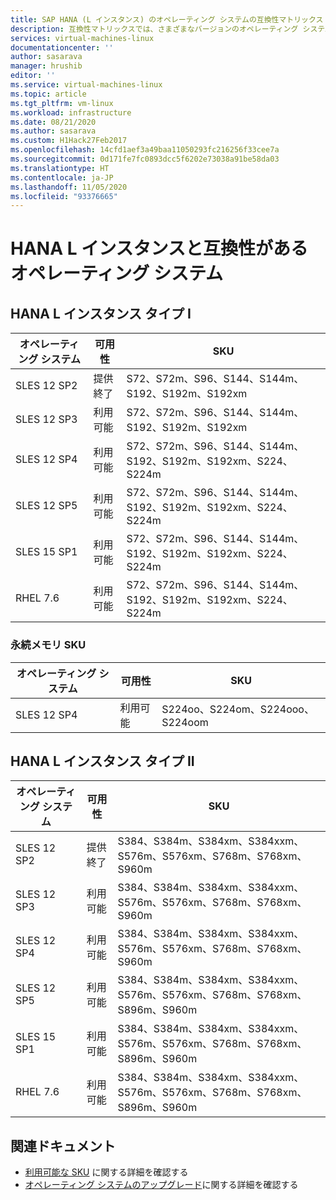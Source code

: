 ```yaml
---
title: SAP HANA (L インスタンス) のオペレーティング システムの互換性マトリックス |Microsoft Docs
description: 互換性マトリックスでは、さまざまなバージョンのオペレーティング システムとさまざまな種類のハードウェア (L インスタンス) との互換性を表します
services: virtual-machines-linux
documentationcenter: ''
author: sasarava
manager: hrushib
editor: ''
ms.service: virtual-machines-linux
ms.topic: article
ms.tgt_pltfrm: vm-linux
ms.workload: infrastructure
ms.date: 08/21/2020
ms.author: sasarava
ms.custom: H1Hack27Feb2017
ms.openlocfilehash: 14cfd1aef3a49baa11050293fc216256f33cee7a
ms.sourcegitcommit: 0d171fe7fc0893dcc5f6202e73038a91be58da03
ms.translationtype: HT
ms.contentlocale: ja-JP
ms.lasthandoff: 11/05/2020
ms.locfileid: "93376665"
---
```

# <a name="compatible-operating-systems-for-hana-large-instances"></a>HANA L インスタンスと互換性があるオペレーティング システム

## <a name="hana-large-instance-type-i"></a>HANA L インスタンス タイプ I     
  | オペレーティング システム | 可用性        | SKU                                                          |
  |------------------|---------------------|---------------------------------------------------------------|
  | SLES 12 SP2      | 提供終了 | S72、S72m、S96、S144、S144m、S192、S192m、S192xm              |
  | SLES 12 SP3      | 利用可能           | S72、S72m、S96、S144、S144m、S192、S192m、S192xm              |
  | SLES 12 SP4      | 利用可能           | S72、S72m、S96、S144、S144m、S192、S192m、S192xm、S224、S224m |
  | SLES 12 SP5      | 利用可能           | S72、S72m、S96、S144、S144m、S192、S192m、S192xm、S224、S224m |
  | SLES 15 SP1      | 利用可能           | S72、S72m、S96、S144、S144m、S192、S192m、S192xm、S224、S224m |
  | RHEL 7.6         | 利用可能           | S72、S72m、S96、S144、S144m、S192、S192m、S192xm、S224、S224m |

  
### <a name="persistent-memory-skus"></a>永続メモリ SKU
  | オペレーティング システム | 可用性 | SKU                             |
  |------------------|--------------|----------------------------------|
  | SLES 12 SP4      | 利用可能    | S224oo、S224om、S224ooo、S224oom |
  
## <a name="hana-large-instance-type-ii"></a>HANA L インスタンス タイプ II     
  |  オペレーティング システム       | 可用性        | SKU                                                                     |
  |-------------------------|---------------------|--------------------------------------------------------------------------|
  | SLES 12 SP2             | 提供終了 | S384、S384m、S384xm、S384xxm、S576m、S576xm、S768m、S768xm、S960m        |
  | SLES 12 SP3             | 利用可能           | S384、S384m、S384xm、S384xxm、S576m、S576xm、S768m、S768xm、S960m        |
  | SLES 12 SP4             | 利用可能           | S384、S384m、S384xm、S384xxm、S576m、S576xm、S768m、S768xm、S960m        |
  | SLES 12 SP5             | 利用可能           | S384、S384m、S384xm、S384xxm、S576m、S576xm、S768m、S768xm、S896m、S960m |
  | SLES 15 SP1             | 利用可能           | S384、S384m、S384xm、S384xxm、S576m、S576xm、S768m、S768xm、S896m、S960m |
  | RHEL 7.6                | 利用可能           | S384、S384m、S384xm、S384xxm、S576m、S576xm、S768m、S768xm、S896m、S960m |

## <a name="related-documents"></a>関連ドキュメント

- [利用可能な SKU](hana-available-skus.md) に関する詳細を確認する
- [オペレーティング システムのアップグレード](os-upgrade-hana-large-instance.md)に関する詳細を確認する
  

  
  
